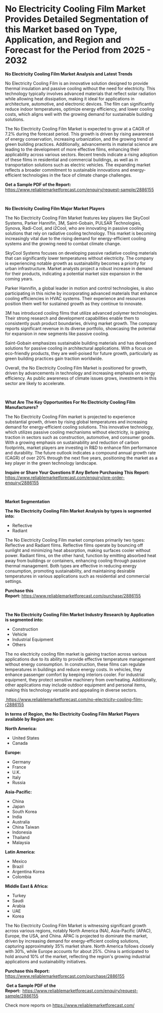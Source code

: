 <p><h1>No Electricity Cooling Film Market Provides Detailed Segmentation of this Market based on Type, Application, and Region and Forecast for the Period from 2025 - 2032</h1></p><p><strong>No Electricity Cooling Film Market Analysis and Latest Trends</strong></p>
<p><p>No Electricity Cooling Film is an innovative solution designed to provide thermal insulation and passive cooling without the need for electricity. This technology typically involves advanced materials that reflect solar radiation while allowing heat dissipation, making it ideal for applications in architecture, automotive, and electronic devices. The film can significantly reduce indoor temperatures, optimize energy efficiency, and lower cooling costs, which aligns well with the growing demand for sustainable building solutions.</p><p>The No Electricity Cooling Film Market is expected to grow at a CAGR of 7.2% during the forecast period. This growth is driven by rising awareness of energy conservation, increasing urbanization, and the growing trend of green building practices. Additionally, advancements in material science are leading to the development of more effective films, enhancing their applicability across various sectors. Recent trends indicate a rising adoption of these films in residential and commercial buildings, as well as in transportation solutions such as electric vehicles. The expanding market reflects a broader commitment to sustainable innovations and energy-efficient technologies in the face of climate change challenges.</p></p>
<p><strong>Get a Sample PDF of the Report:&nbsp;</strong> <a href="https://www.reliablemarketforecast.com/enquiry/request-sample/2886155?utm_campaign=1720&utm_medium=2&utm_source=Github&utm_content=ia&utm_term=13032025&utm_id=no-electricity-cooling-film">https://www.reliablemarketforecast.com/enquiry/request-sample/2886155</a></p>
<p>&nbsp;</p>
<p><strong>No Electricity Cooling Film Major Market Players</strong></p>
<p><p>The No Electricity Cooling Film Market features key players like SkyCool Systems, Parker Hannifin, 3M, Saint-Gobain, PULSAR Technologies, Synova, Radi-Cool, and i2Cool, who are innovating in passive cooling solutions that rely on radiative cooling technology. This market is becoming increasingly vital due to the rising demand for energy-efficient cooling systems and the growing need to combat climate change.</p><p>SkyCool Systems focuses on developing passive radiative cooling materials that can significantly lower temperatures without electricity. The company is experiencing notable growth as sustainability becomes a priority for urban infrastructure. Market analysts project a robust increase in demand for their products, indicating a potential market size expansion in the coming years.</p><p>Parker Hannifin, a global leader in motion and control technologies, is also participating in this niche by incorporating advanced materials that enhance cooling efficiencies in HVAC systems. Their experience and resources position them well for sustained growth as they continue to innovate.</p><p>3M has introduced cooling films that utilize advanced polymer technologies. Their strong research and development capabilities enable them to consistently push product boundaries, driving market growth. The company reports significant revenue in its diverse portfolio, showcasing the potential for expansion in new segments like passive cooling.</p><p>Saint-Gobain emphasizes sustainable building materials and has developed solutions for passive cooling in architectural applications. With a focus on eco-friendly products, they are well-poised for future growth, particularly as green building practices gain traction worldwide.</p><p>Overall, the No Electricity Cooling Film Market is positioned for growth, driven by advancements in technology and increasing emphasis on energy efficiency. As public awareness of climate issues grows, investments in this sector are likely to accelerate.</p></p>
<p>&nbsp;</p>
<p><strong>What Are The Key Opportunities For No Electricity Cooling Film Manufacturers?</strong></p>
<p><p>The No Electricity Cooling Film market is projected to experience substantial growth, driven by rising global temperatures and increasing demand for energy-efficient cooling solutions. This innovative technology, which utilizes passive cooling mechanisms without electricity, is gaining traction in sectors such as construction, automotive, and consumer goods. With a growing emphasis on sustainability and reduction of carbon footprints, market players are investing in R&D to enhance film performance and durability. The future outlook indicates a compound annual growth rate (CAGR) of over 20% through the next five years, positioning the market as a key player in the green technology landscape.</p></p>
<p><strong>Inquire or Share Your Questions If Any Before Purchasing This Report:</strong> <a href="https://www.reliablemarketforecast.com/enquiry/pre-order-enquiry/2886155?utm_campaign=1720&utm_medium=2&utm_source=Github&utm_content=ia&utm_term=13032025&utm_id=no-electricity-cooling-film">https://www.reliablemarketforecast.com/enquiry/pre-order-enquiry/2886155</a></p>
<p>&nbsp;</p>
<p><strong>Market Segmentation</strong></p>
<p><strong>The No Electricity Cooling Film Market Analysis by types is segmented into:</strong></p>
<p><ul><li>Reflective</li><li>Radiant</li></ul></p>
<p><p>The No Electricity Cooling Film market comprises primarily two types: Reflective and Radiant films. Reflective films operate by bouncing off sunlight and minimizing heat absorption, making surfaces cooler without power. Radiant films, on the other hand, function by emitting absorbed heat away from buildings or containers, enhancing cooling through passive thermal management. Both types are effective in reducing energy consumption, promoting sustainability, and maintaining desirable temperatures in various applications such as residential and commercial settings.</p></p>
<p><strong>Purchase this Report:&nbsp;</strong><a href="https://www.reliablemarketforecast.com/purchase/2886155?utm_campaign=1720&utm_medium=2&utm_source=Github&utm_content=ia&utm_term=13032025&utm_id=no-electricity-cooling-film">https://www.reliablemarketforecast.com/purchase/2886155</a></p>
<p>&nbsp;</p>
<p><strong>The No Electricity Cooling Film Market Industry Research by Application is segmented into:</strong></p>
<p><ul><li>Construction</li><li>Vehicle</li><li>Industrial Equipment</li><li>Others</li></ul></p>
<p><p>The no electricity cooling film market is gaining traction across various applications due to its ability to provide effective temperature management without energy consumption. In construction, these films can regulate temperatures in buildings and reduce energy costs. In vehicles, they enhance passenger comfort by keeping interiors cooler. For industrial equipment, they protect sensitive machinery from overheating. Additionally, other applications may include outdoor equipment and personal items, making this technology versatile and appealing in diverse sectors.</p></p>
<p><a href="https://www.reliablemarketforecast.com/no-electricity-cooling-film-r2886155?utm_campaign=1720&utm_medium=2&utm_source=Github&utm_content=ia&utm_term=13032025&utm_id=no-electricity-cooling-film">&nbsp;https://www.reliablemarketforecast.com/no-electricity-cooling-film-r2886155</a></p>
<p><strong>In terms of Region, the No Electricity Cooling Film Market Players available by Region are:</strong></p>
<p>
    <p> <strong> North America: </strong>
        <ul>
            <li>United States</li>
            <li>Canada</li>
        </ul>
        </p> 
    <p> <strong> Europe: </strong>
        <ul>
            <li>Germany</li>
            <li>France</li>
            <li>U.K.</li>
            <li>Italy</li>
            <li>Russia</li>
        </ul>
        </p> 
    <p> <strong> Asia-Pacific: </strong>
        <ul>
            <li>China</li>
            <li>Japan</li>
            <li>South Korea</li>
            <li>India</li>
            <li>Australia</li>
            <li>China Taiwan</li>
            <li>Indonesia</li>
            <li>Thailand</li>
            <li>Malaysia</li>
        </ul>
        </p> 
    <p> <strong> Latin America: </strong>
        <ul>
            <li>Mexico</li>
            <li>Brazil</li>
            <li>Argentina Korea</li>
            <li>Colombia</li>
        </ul>
        </p> 
    <p> <strong> Middle East & Africa: </strong>
        <ul>
            <li>Turkey</li>
            <li>Saudi</li>
            <li>Arabia</li>
            <li>UAE</li>
            <li>Korea</li>
        </ul>
    </p>
    </p>
<p><p>The No Electricity Cooling Film Market is witnessing significant growth across various regions, notably North America (NA), Asia-Pacific (APAC), Europe, the USA, and China. APAC is projected to dominate the market, driven by increasing demand for energy-efficient cooling solutions, capturing approximately 35% market share. North America follows closely with 30%, while Europe accounts for about 25%. China is anticipated to hold around 10% of the market, reflecting the region's growing industrial applications and sustainability initiatives.</p></p>
<p><strong>Purchase this Report: </strong><a href="https://www.reliablemarketforecast.com/purchase/2886155?utm_campaign=1720&utm_medium=2&utm_source=Github&utm_content=ia&utm_term=13032025&utm_id=no-electricity-cooling-film">https://www.reliablemarketforecast.com/purchase/2886155</a></p>
<p>&nbsp;<strong>Get a Sample PDF of the Report:&nbsp;&nbsp;</strong><a href="https://www.reliablemarketforecast.com/enquiry/request-sample/2886155?utm_campaign=1720&utm_medium=2&utm_source=Github&utm_content=ia&utm_term=13032025&utm_id=no-electricity-cooling-film">https://www.reliablemarketforecast.com/enquiry/request-sample/2886155</a></p>
<p><strong></strong></p>
<p>Check more reports on <a href="https://www.reliablemarketforecast.com/?utm_campaign=1720&utm_medium=2&utm_source=Github&utm_content=ia&utm_term=13032025&utm_id=no-electricity-cooling-film">https://www.reliablemarketforecast.com/</a></p>